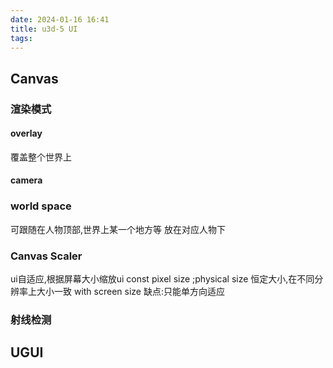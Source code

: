 ```yaml
---
date: 2024-01-16 16:41
title: u3d-5 UI
tags:
---
```


## Canvas

### 渲染模式 
#### overlay
覆盖整个世界上

#### camera

### world space
可跟随在人物顶部,世界上某一个地方等
放在对应人物下

### Canvas Scaler
ui自适应,根据屏幕大小缩放ui
const pixel size ;physical size 恒定大小,在不同分辨率上大小一致 
with screen size 
缺点:只能单方向适应

### 射线检测


## UGUI